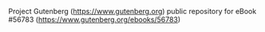 Project Gutenberg (https://www.gutenberg.org) public repository for
eBook #56783 (https://www.gutenberg.org/ebooks/56783)

